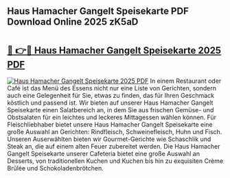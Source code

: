 ## Haus Hamacher Gangelt Speisekarte PDF Download Online 2025 zK5aD

# <h2><a href="http://gcckf9i.nevu.top/?p=Haus+Hamacher+Gangelt+Speisekarte">🔗 👉🔴 Haus Hamacher Gangelt Speisekarte 2025 PDF</a></h2>

[![Haus Hamacher Gangelt Speisekarte 2025 PDF](https://i.imgur.com/dBaPXMq.png)](http://gcckf9i.nevu.top/?p=Haus+Hamacher+Gangelt+Speisekarte)
In einem Restaurant oder Café ist das Menü des Essens nicht nur eine Liste von Gerichten, sondern auch eine Gelegenheit für Sie, etwas zu finden, das für Ihren Geschmack köstlich und passend ist. Wir bieten auf unserer Haus Hamacher Gangelt Speisekarte einen Salatbereich an, in dem Sie aus frischen Gemüse- und Obstsalaten für ein leichtes und leckeres Mittagessen wählen können. Für Fleischliebhaber bietet unsere Haus Hamacher Gangelt Speisekarte eine große Auswahl an Gerichten: Rindfleisch, Schweinefleisch, Huhn und Fisch. Unseren Auserwählten bieten wir Gourmet-Gerichte wie Schaschlik und Steak an, die auf einem alten Feuer zubereitet werden. Die Haus Hamacher Gangelt Speisekarte unserer Cafeteria bietet eine große Auswahl an Desserts, von traditionellen Kuchen und Kuchen bis hin zu exquisiten Crème Brûlée und Schokoladenbrötchen.
